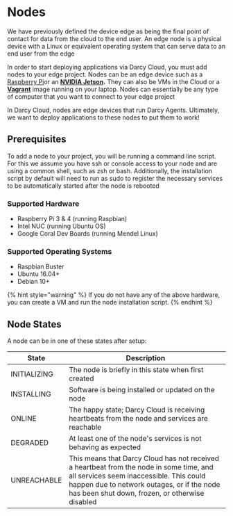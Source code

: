# Nodes

We have previously defined the device edge as being the final point of contact for data from the cloud to the end user. An edge node is a physical device with a Linux or equivalent operating system that can serve data to an end user from the edge

In order to start deploying applications via Darcy Cloud, you must add nodes to your edge project. Nodes can be an edge device such as a [Raspberry Pi](https://www.raspberrypi.com)or an [**NVIDIA Jetson**](https://www.nvidia.com/en-us/autonomous-machines/jetson-store/)**.** They can also be VMs in the Cloud or a [**Vagrant**](https://www.vagrantup.com) image running on your laptop. Nodes can essentially be any type of computer that you want to connect to your edge project

In Darcy Cloud, nodes are edge devices that run Darcy Agents. Ultimately, we want to deploy applications to these nodes to put them to work!

## Prerequisites

To add a node to your project, you will be running a command line script. For this we assume you have ssh or console access to your node and are using a common shell, such as zsh or bash. Additionally, the installation script by default will need to run as sudo to register the necessary services to be automatically started after the node is rebooted

### Supported Hardware

* Raspberry Pi 3 & 4 (running Raspbian)
* Intel NUC (running Ubuntu OS)
* Google Coral Dev Boards (running Mendel Linux)

### Supported Operating Systems

* Raspbian Buster
* Ubuntu 16.04+
* Debian 10+

{% hint style="warning" %}
If you do not have any of the above hardware, you can create a VM and run the node installation script.
{% endhint %}

## Node States

A node can be in one of these states after setup:

| **State**    | **Description**                                                                                                                                                                                                                     |
| ------------ | ----------------------------------------------------------------------------------------------------------------------------------------------------------------------------------------------------------------------------------- |
| INITIALIZING | The node is briefly in this state when first created                                                                                                                                                                                |
| INSTALLING   | Software is being installed or updated on the node                                                                                                                                                                                  |
| ONLINE       | The happy state; Darcy Cloud is receiving heartbeats from the node and services are reachable                                                                                                                                       |
| DEGRADED     | At least one of the node's services is not behaving as expected                                                                                                                                                                     |
| UNREACHABLE  | This means that Darcy Cloud has not received a heartbeat from the node in some time, and all services seem inaccessible. This could happen due to network outages, or if the node has been shut down, frozen, or otherwise disabled |
